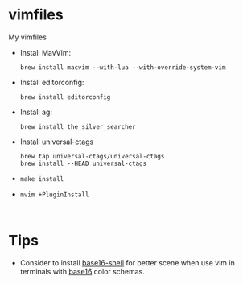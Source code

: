 # vimfiles
My vimfiles

- Install MavVim:

   ```brew install macvim --with-lua --with-override-system-vim```
- Install editorconfig:

   ```brew install editorconfig```
- Install ag:

  ```brew install the_silver_searcher```
- Install universal-ctags

  ```
  brew tap universal-ctags/universal-ctags
  brew install --HEAD universal-ctags
  ```
  
- `make install`
- `mvim +PluginInstall`
  ```


# Tips

 - Consider to install [base16-shell](https://github.com/chriskempson/base16-shell) for better scene when use vim in terminals with [base16](https://github.com/chriskempson/base16) color schemas.

